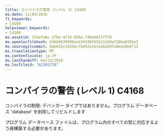 ```yaml
---
title: コンパイラの警告 (レベル 1) C4168
ms.date: 11/04/2016
f1_keywords:
- C4168
helpviewer_keywords:
- C4168
ms.assetid: 1feefa6c-37be-4f7d-856e-f4b648f2fff8
ms.openlocfilehash: b36b9639598acb34298fb5b11d20af306a0281e2
ms.sourcegitcommit: 0ab61bc3d2b6cfbd52a16c6ab2b97a8ea1864f12
ms.translationtype: MT
ms.contentlocale: ja-JP
ms.lasthandoff: 04/23/2019
ms.locfileid: "62391778"
---
```

# <a name="compiler-warning-level-1-c4168"></a>コンパイラの警告 (レベル 1) C4168

コンパイラの制限: デバッガー タイプではありません。プログラム データベース 'database' を削除してリビルドします

プログラム データベース ファイルは、プログラム内のすべての型に対応するよう再構築する必要があります。